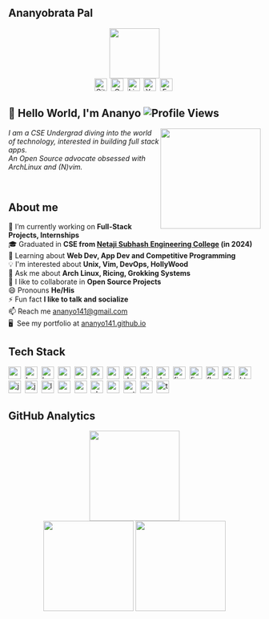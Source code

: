 ## Ananyobrata Pal
<div id="header" align="center">
  <img src="https://media.giphy.com/media/M9gbBd9nbDrOTu1Mqx/giphy.gif" width="100"/>
</div>
<div align="center">
  <a href="https://www.github.com/ananyo141" target="_blank"><img src="https://img.shields.io/badge/GitHub-100000?style=flat&logo=github&logoColor=white" alt="GitHub Badge" height="25"></a>&nbsp;
  <a href="mailto:ananyo141@gmail.com" target="_blank"><img src="https://img.shields.io/badge/Gmail-D14836?style=flat&logo=gmail&logoColor=white" alt="Gmail Badge" height="25"></a>&nbsp;
  <a href="https://www.linkedin.com/in/ananyobrata-pal-7b5178200" target="_blank"><img src="https://img.shields.io/badge/LinkedIn-0077B5?style=flat&logo=linkedin&logoColor=white" alt="LinkedIn Badge" height="25"></a>&nbsp;
  <a href="https://www.youtube.com/channel/UCWKZrf6tn3NMOnb8gpgeqMg" target="_blank"><img src="https://img.shields.io/badge/YouTube-FF0000?style=flat&logo=youtube&logoColor=white" alt="YouTube Badge" height="25"></a>&nbsp;
  <a href="https://www.facebook.com/ananyobrata.pal" target="_blank"><img src="https://img.shields.io/badge/Facebook-1877F2?style=flat&logo=facebook&logoColor=white" alt="Facebook Badge" height="25"></a>&nbsp;
</div>

## 👋 Hello World, I'm Ananyo ![Profile Views](https://komarev.com/ghpvc/?username=ananyo141&theme=default&color=blue&style=flat&label=Profile+Views)

<img align="right" src="https://media.giphy.com/media/qgQUggAC3Pfv687qPC/giphy.gif" width="200" />
<p><em>I am a CSE Undergrad diving into the world of technology, interested in building full stack apps.<br/>
An Open Source advocate obsessed with ArchLinux and (N)vim.</em></p>

&nbsp;

## About me
🔭&nbsp;I’m currently working on **Full-Stack Projects, Internships**
<br/>🎓&nbsp;Graduated in **CSE from [Netaji Subhash Engineering College](https://nsec.ac.in) (in 2024)**
<br/>🌱&nbsp;Learning about **Web Dev, App Dev and Competitive Programming**
<br/>💡&nbsp;I'm interested about **Unix, Vim, DevOps, HollyWood**
<br/>💬&nbsp;Ask me about **Arch Linux, Ricing, Grokking Systems**
<br/>🤝&nbsp;I like to collaborate in **Open Source Projects**
<br/>😄&nbsp;Pronouns **He/His**
<br/>⚡&nbsp;Fun fact **I like to talk and socialize**
<br/>📫&nbsp;Reach me [ananyo141@gmail.com](mailto:ananyo141@gmail.com)
<br/>🖥&nbsp; See my portfolio at [ananyo141.github.io](https://ananyo141.github.io)

## Tech Stack
<img src="https://img.shields.io/badge/Android-05122A?style=flat&logo=android" alt="android Badge" height="25">&nbsp;
<img src="https://img.shields.io/badge/Bash-05122A?style=flat&logo=gnu-bash" alt="bash Badge" height="25">&nbsp;
<img src="https://img.shields.io/badge/Bootstrap-05122A?style=flat&logo=bootstrap" alt="bootstrap Badge" height="25">&nbsp;
<img src="https://img.shields.io/badge/C-05122A?style=flat&logo=c" alt="c Badge" height="25">&nbsp;
<img src="https://img.shields.io/badge/Canva-05122A?style=flat&logo=canva" alt="canva Badge" height="25">&nbsp;
<img src="https://img.shields.io/badge/C++-05122A?style=flat&logo=c%2B%2B&" alt="c++ Badge" height="25">&nbsp;
<img src="https://img.shields.io/badge/Css3-05122A?style=flat&logo=css3" alt="css3 Badge" height="25">&nbsp;
<img src="https://img.shields.io/badge/Dart-05122A?style=flat&logo=dart" alt="dart Badge" height="25">&nbsp;
<img src="https://img.shields.io/badge/Django-05122A?style=flat&logo=django" alt="django Badge" height="25">&nbsp;
<img src="https://img.shields.io/badge/Docker-05122A?style=flat&logo=docker" alt="docker Badge" height="25">&nbsp;
<img src="https://img.shields.io/badge/Figma-05122A?style=flat&logo=figma" alt="figma Badge" height="25">&nbsp;
<img src="https://img.shields.io/badge/Firebase-05122A?style=flat&logo=firebase" alt="firebase Badge" height="25">&nbsp;
<img src="https://img.shields.io/badge/Flutter-05122A?style=flat&logo=flutter" alt="flutter Badge" height="25">&nbsp;
<img src="https://img.shields.io/badge/Git-05122A?style=flat&logo=git" alt="git Badge" height="25">&nbsp;
<img src="https://img.shields.io/badge/Html5-05122A?style=flat&logo=html5" alt="html5 Badge" height="25">&nbsp;
<img src="https://img.shields.io/badge/Java-05122A?style=flat&logo=java" alt="java Badge" height="25">&nbsp;
<img src="https://img.shields.io/badge/Javascript-05122A?style=flat&logo=javascript" alt="javascript Badge" height="25">&nbsp;
<img src="https://img.shields.io/badge/Lua-05122A?style=flat&logo=lua" alt="lua Badge" height="25">&nbsp;
<img src="https://img.shields.io/badge/Mysql-05122A?style=flat&logo=mysql" alt="mysql Badge" height="25">&nbsp;
<img src="https://img.shields.io/badge/Nodejs-05122A?style=flat&logo=node.js" alt="nodejs Badge" height="25">&nbsp;
<img src="https://img.shields.io/badge/Photoshop-05122A?style=flat&logo=adobephotoshop" alt="photoshop Badge" height="25">&nbsp;
<img src="https://img.shields.io/badge/Postgresql-05122A?style=flat&logo=postgresql" alt="postgresql Badge" height="25">&nbsp;
<img src="https://img.shields.io/badge/Python-05122A?style=flat&logo=python" alt="python Badge" height="25">&nbsp;
<img src="https://img.shields.io/badge/React-05122A?style=flat&logo=react" alt="react Badge" height="25">&nbsp;
<img src="https://img.shields.io/badge/Typescript-05122A?style=flat&logo=typescript" alt="typescript Badge" height="25">&nbsp;

## GitHub Analytics
<p align="center"> <img height="180em" src="https://github-readme-stats.vercel.app/api?username=ananyo141&theme=gotham&show_icons=true&count_private=true"><br/>
<img height="180em" src="https://github-readme-stats.vercel.app/api/top-langs/?username=ananyo141&theme=gotham&layout=compact&langs_count=5">
<img height="180em" src="https://github-readme-streak-stats.herokuapp.com/?user=ananyo141&theme=default&theme=gotham">
